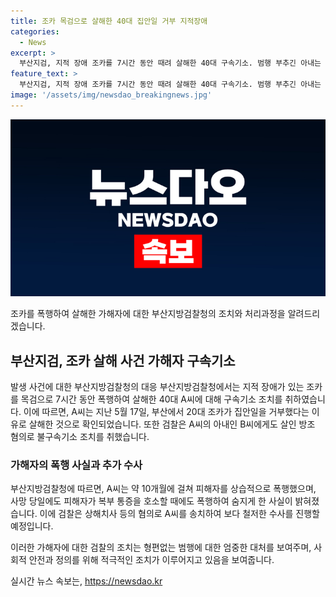 ```yaml
---
title: 조카 목검으로 살해한 40대 집안일 거부 지적장애
categories:
  - News
excerpt: >
  부산지검, 지적 장애 조카를 7시간 동안 때려 살해한 40대 구속기소. 범행 부추긴 아내는 방조 혐의 불구속. A씨는 피해자를 약 10개월간 폭행한 사실이 밝혀졌다. (150자)
feature_text: >
  부산지검, 지적 장애 조카를 7시간 동안 때려 살해한 40대 구속기소. 범행 부추긴 아내는 방조 혐의 불구속. A씨는 피해자를 약 10개월간 폭행한 사실이 밝혀졌다. (150자)
image: '/assets/img/newsdao_breakingnews.jpg'
---
```


<p><img src="/assets/img/newsdao_breakingnews.jpg" alt="ontimetimes 속보" /></p>

<p>조카를 폭행하여 살해한 가해자에 대한 부산지방검찰청의 조치와 처리과정을 알려드리겠습니다.</p>

<h2 data-ke-size="size26">부산지검, 조카 살해 사건 가해자 구속기소</h2>

<p>발생 사건에 대한 부산지방검찰청의 대응
부산지방검찰청에서는 지적 장애가 있는 조카를 목검으로 7시간 동안 폭행하여 살해한 40대 A씨에 대해 구속기소 조치를 취하였습니다. 이에 따르면, A씨는 지난 5월 17일, 부산에서 20대 조카가 집안일을 거부했다는 이유로 살해한 것으로 확인되었습니다. 또한 검찰은 A씨의 아내인 B씨에게도 살인 방조 혐의로 불구속기소 조치를 취했습니다.</p>

<h3>가해자의 폭행 사실과 추가 수사</h3>

<p>부산지방검찰청에 따르면, A씨는 약 10개월에 걸쳐 피해자를 상습적으로 폭행했으며, 사망 당일에도 피해자가 복부 통증을 호소할 때에도 폭행하여 숨지게 한 사실이 밝혀졌습니다. 이에 검찰은 상해치사 등의 혐의로 A씨를 송치하여 보다 철저한 수사를 진행할 예정입니다.</p>

<p>이러한 가해자에 대한 검찰의 조치는 형편없는 범행에 대한 엄중한 대처를 보여주며, 사회적 안전과 정의를 위해 적극적인 조치가 이루어지고 있음을 보여줍니다.</p>
실시간 뉴스 속보는, <a href="https://newsdao.kr" rel="dofollow">https://newsdao.kr</a>


